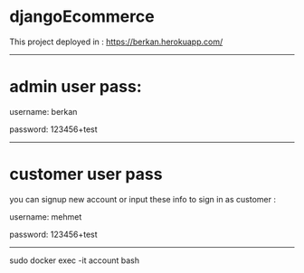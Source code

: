 # djangoEcommerce

This project deployed in :
https://berkan.herokuapp.com/
___________________________________________________________________________________________________

# admin user pass:
username: berkan

password: 123456+test
___________________________________________________________________________________________________
# customer user pass
you can signup new account or input these info to sign in as customer :

username: mehmet

password: 123456+test

----------------

sudo docker exec -it account bash